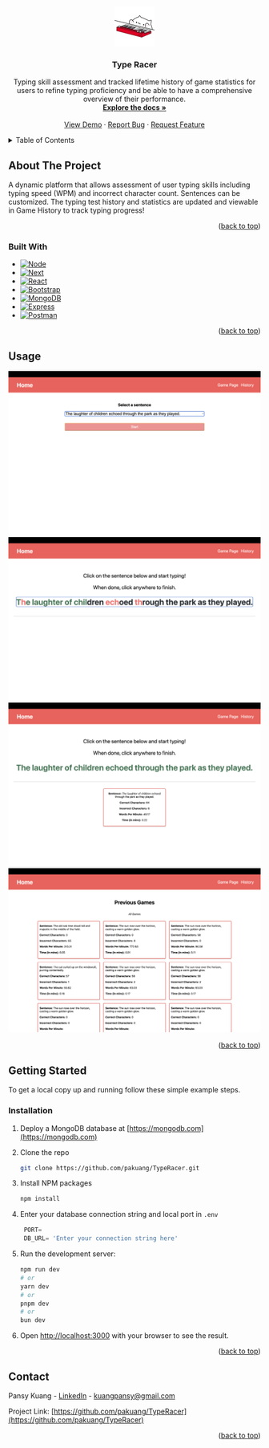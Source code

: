 
<!-- PROJECT LOGO -->
<br />
<div align="center">
  <a href="https://github.com/github_username/repo_name">
    <img src="client/src/assets/bongoCat.jpg" alt="Logo" width="80" height="80">
  </a>

<h3 align="center">Type Racer</h3>

  <p align="center">
    Typing skill assessment and tracked lifetime history of game statistics for users to refine typing proficiency and be able to have a comprehensive overview of their performance.
    <br />
    <a href="https://github.com/pakuang/TypeRacer"><strong>Explore the docs »</strong></a>
    <br />
    <br />
    <a href="https://github.com/pakuang/TypeRacer">View Demo</a>
    ·
    <a href="https://github.com/pakuang/TypeRacer/issues">Report Bug</a>
    ·
    <a href="https://github.com/pakuang/TypeRacer/issues">Request Feature</a>
  </p>
</div>



<!-- TABLE OF CONTENTS -->
<details>
  <summary>Table of Contents</summary>
  <ol>
    <li>
      <a href="#about-the-project">About The Project</a>
      <ul>
        <li><a href="#built-with">Built With</a></li>
      </ul>
    </li>
    <li><a href="#usage">Usage</a></li>
    <li>
      <a href="#getting-started">Getting Started</a>
      <ul>
        <li><a href="#installation">Installation</a></li>
      </ul>
    </li>
    <li><a href="#contact">Contact</a></li>
    <li><a href="#acknowledgments">Acknowledgments</a></li>
  </ol>
</details>



<!-- ABOUT THE PROJECT -->
## About The Project

A dynamic platform that allows assessment of user typing skills including typing speed (WPM) and incorrect character count. Sentences can be customized. The typing test history and statistics are updated and viewable in Game History to track typing progress!

<p align="right">(<a href="#readme-top">back to top</a>)</p>



### Built With

* [![Node][NodeJS]][Node-url]
* [![Next][Next.js]][Next-url]
* [![React][React.js]][React-url]
* [![Bootstrap][Bootstrap.com]][Bootstrap-url]
* [![MongoDB][MongoDB]][MongoDB-url]
* [![Express][Express.js]][Express-url]
* [![Postman][Postman]][Postman-url]


<p align="right">(<a href="#readme-top">back to top</a>)</p>

<!-- USAGE EXAMPLES -->
## Usage

![Choosing Sentence](client/READMEAssets/typeRacerDemo1.png)
![Typing Demo](client/READMEAssets/typeRacerDemo2.png)
![Typing Stats](client/READMEAssets/typeRacerDemo3.png)
![Typing Stats History](client/READMEAssets/typeRacerDemo4.png)


<p align="right">(<a href="#readme-top">back to top</a>)</p>

<!-- GETTING STARTED -->
## Getting Started

To get a local copy up and running follow these simple example steps.


### Installation

1. Deploy a MongoDB database at [https://mongodb.com](https://mongodb.com)
2. Clone the repo
   ```sh
   git clone https://github.com/pakuang/TypeRacer.git
   ```
3. Install NPM packages
   ```sh
   npm install
   ```
4. Enter your database connection string and local port in `.env`
   ```js
    PORT= 
    DB_URL= 'Enter your connection string here'
   ```
5. Run the development server:

    ```bash
    npm run dev
    # or
    yarn dev
    # or
    pnpm dev
    # or
    bun dev
    ```
6. Open [http://localhost:3000](http://localhost:3000) with your browser to see the result. 

<p align="right">(<a href="#readme-top">back to top</a>)</p>



<!-- CONTACT -->
## Contact

Pansy Kuang - [LinkedIn](https://linkedin.com/in/pansykuang) - kuangpansy@gmail.com

Project Link: [https://github.com/pakuang/TypeRacer](https://github.com/pakuang/TypeRacer)

<p align="right">(<a href="#readme-top">back to top</a>)</p>




<!-- MARKDOWN LINKS & IMAGES -->
<!-- https://www.markdownguide.org/basic-syntax/#reference-style-links -->
[linkedin-shield]: https://img.shields.io/badge/-LinkedIn-black.svg?style=for-the-badge&logo=linkedin&colorB=555
[linkedin-url]: https://linkedin.com/in/pansykuang


[NodeJS]: (https://img.shields.io/badge/node.js-6DA55F?style=for-the-badge&logo=node.js&logoColor=white)
[Node-url]: https://nodejs.org
[Next.js]: https://img.shields.io/badge/next.js-000000?style=for-the-badge&logo=nextdotjs&logoColor=white
[Next-url]: https://nextjs.org/
[React.js]: https://img.shields.io/badge/React-20232A?style=for-the-badge&logo=react&logoColor=61DAFB
[React-url]: https://reactjs.org/
[Bootstrap.com]: https://img.shields.io/badge/Bootstrap-563D7C?style=for-the-badge&logo=bootstrap&logoColor=white
[Bootstrap-url]: https://getbootstrap.com
[MongoDB]: https://img.shields.io/badge/MongoDB-%234ea94b.svg?style=for-the-badge&logo=mongodb&logoColor=white
[MongoDB-url]: https://mongodb.com
[Express.js]: (https://img.shields.io/badge/express.js-%23404d59.svg?style=for-the-badge&logo=express&logoColor=%2361DAFB)
[Express-url]: https://expressjs.com
[Postman]: (https://img.shields.io/badge/Postman-FF6C37?style=for-the-badge&logo=postman&logoColor=white)
[Postman-url]: https://www.postman.com/ 

